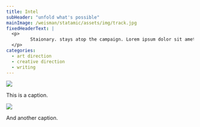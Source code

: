 ```yaml
---
title: Intel
subHeader: "unfold what's possible"
mainImage: /weisman/statamic/assets/img/track.jpg
fixedHeaderText: |
  <p>
  	     Staionary. stays atop the campaign. Lorem ipsum dolor sit amet, consectetuer adipiscing elit, Ut wisi enim ad minim veniam, quis nostrud exerci tation ullamcorper suscipit lobortis nisl ut aliquip ex ea commodo consequat.
  </p>
categories:
  - art direction
  - creative direction
  - writing
---
```

<p>
	 <img src="/weisman/statamic/assets/img/track-20140421205229.jpg">
</p>
<p>
	 This is a caption.
</p>
<p>
	<img src="/weisman/statamic/assets/img/bed-20140421205300.jpg" style="cursor: nw-resize;">
</p>
<p>
	And another caption.
</p>
